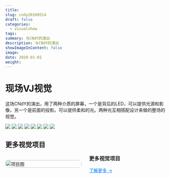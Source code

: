 ```yaml
---
title:
slug: cndy20160514
draft: false
categories:
  - visualshow
tags:
summary: 与CNdY的演出
description: 与CNdY的演出
showImageInContent: false
image:
date: 2020-01-01
weight:
---
```


# 现场VJ视觉

这场CNdY的演出，用了两种介质的屏幕，一个是背后的LED，可以提供光源和影像，另一个是前面的投影。可以提供柔和的光。两种光互相搭配设计来做的整场的视觉。


![](https://img.inkx.cc/CNdY20160514-29.jpg)
![](https://img.inkx.cc/CNdY20160514-28.jpg)
![](https://img.inkx.cc/CNdY20160514-27.jpg)
![](https://img.inkx.cc/CNdY20160514-26.jpg)
![](https://img.inkx.cc/CNdY20160514-21.jpg)
![](https://img.inkx.cc/CNdY20160514-14.jpg)
![](https://img.inkx.cc/CNdY20160514-13.jpg)
![](https://img.inkx.cc/CNdY20160514-12.jpg)








## 更多视觉项目

<div style="display: flex; gap: 24px; align-items: center; margin-bottom: 32px;">
  <div style="flex: 1;">
    <img src="https://img.inkx.cc/20250706134639572.jpg" alt="项目图" style="width:100%; border-radius:8px;" />
  </div>
  <div style="flex: 1;">
    <h3 style="margin-top: 0;">更多视觉项目</h3>
    <p style="margin: 0 0 12px;"></p>
    <a href="/visualshow/about" style="color: #007BFF; text-decoration: underline;">了解更多 →</a>
  </div>
</div>


